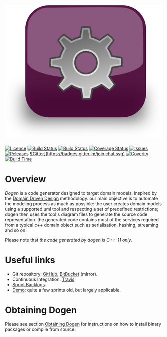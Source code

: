 # ![Dogen](images/application_dogen.png)

[![Licence](https://img.shields.io/badge/license-GPL_3-green.svg?dummy)](https://raw.githubusercontent.com/DomainDrivenConsulting/dogen/master/LICENCE)
[![Build Status](https://img.shields.io/travis/DomainDrivenConsulting/dogen.svg?label=linux/osx)](https://travis-ci.org/DomainDrivenConsulting/dogen)
[![Build Status](https://img.shields.io/appveyor/ci/mcraveiro/dogen.svg?label=windows)](https://ci.appveyor.com/project/mcraveiro/dogen)
[![Coverage Status](https://img.shields.io/coveralls/DomainDrivenConsulting/dogen.svg)](https://coveralls.io/r/DomainDrivenConsulting/dogen)
[![Issues](https://img.shields.io/github/issues/domaindrivenconsulting/dogen.svg)](https://github.com/DomainDrivenConsulting/dogen/issues)
[![Releases](https://badge.fury.io/gh/domaindrivenconsulting%2fdogen.svg)](https://github.com/domaindrivenconsulting/dogen/releases)
[![Gitter](https://badges.gitter.im/join chat.svg)](https://gitter.im/domaindrivenconsulting/dogen?utm_source=badge&utm_medium=badge&utm_campaign=pr-badge&utm_content=badge)
[![Coverity](https://img.shields.io/coverity/scan/9268.svg)](https://scan.coverity.com/projects/domaindrivenconsulting-dogen)
[![Build Time](https://buildtimetrend.herokuapp.com/badge/domaindrivenconsulting/dogen/latest)](https://buildtimetrend.herokuapp.com/dashboard/domaindrivenconsulting/dogen)

# Overview

*Dogen* is a code generator designed to target domain models, inspired
by the
[Domain Driven Design](http://en.wikipedia.org/wiki/domain-driven_design)
methodology. our main objective is to automate the modeling process as
much as possible: the user creates domain models using a supported uml
tool and respecting a set of predefined restrictions; dogen then uses
the tool's diagram files to generate the source code
representation. the generated code contains most of the services
required from a typical c++ domain object such as serialisation,
hashing, streaming and so on.

Please note that *the code generated by dogen is C++-11 only.*

# Useful links

- Git repository: [GitHub](https://github.com/domaindrivenconsulting/dogen), [BitBucket](https://bitbucket.org/marco_craveiro/dogen/overview]) (mirror).
- Continuous Integration: [Travis](https://travis-ci.org/DomainDrivenConsulting/dogen/builds).
- [Sprint Backlogs](https://github.com/domaindrivenconsulting/dogen/tree/master/doc/agile).
- [Demo](https://youtu.be/Z7k8qbImXkU): quite a few sprints old, but largely applicable.

# Obtaining Dogen

Please see section
[Obtaining Dogen](https://github.com/DomainDrivenConsulting/dogen/blob/master/doc/manual/manual.tex)
for instructions on how to install binary packages or compile from
source.
